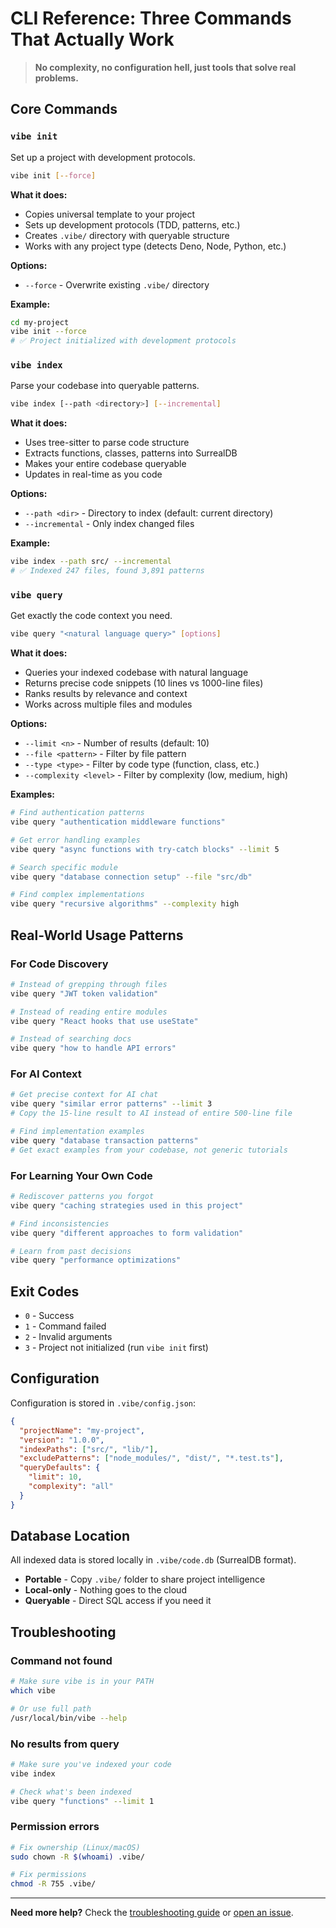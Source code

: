 # CLI Reference: Three Commands That Actually Work

> **No complexity, no configuration hell, just tools that solve real problems.**

## Core Commands

### `vibe init`

Set up a project with development protocols.

```bash
vibe init [--force]
```

**What it does:**
- Copies universal template to your project
- Sets up development protocols (TDD, patterns, etc.)
- Creates `.vibe/` directory with queryable structure
- Works with any project type (detects Deno, Node, Python, etc.)

**Options:**
- `--force` - Overwrite existing `.vibe/` directory

**Example:**
```bash
cd my-project
vibe init --force
# ✅ Project initialized with development protocols
```

### `vibe index`

Parse your codebase into queryable patterns.

```bash
vibe index [--path <directory>] [--incremental]
```

**What it does:**
- Uses tree-sitter to parse code structure
- Extracts functions, classes, patterns into SurrealDB
- Makes your entire codebase queryable
- Updates in real-time as you code

**Options:**
- `--path <dir>` - Directory to index (default: current directory)
- `--incremental` - Only index changed files

**Example:**
```bash
vibe index --path src/ --incremental
# ✅ Indexed 247 files, found 3,891 patterns
```

### `vibe query`

Get exactly the code context you need.

```bash
vibe query "<natural language query>" [options]
```

**What it does:**
- Queries your indexed codebase with natural language
- Returns precise code snippets (10 lines vs 1000-line files)
- Ranks results by relevance and context
- Works across multiple files and modules

**Options:**
- `--limit <n>` - Number of results (default: 10)
- `--file <pattern>` - Filter by file pattern
- `--type <type>` - Filter by code type (function, class, etc.)
- `--complexity <level>` - Filter by complexity (low, medium, high)

**Examples:**
```bash
# Find authentication patterns
vibe query "authentication middleware functions"

# Get error handling examples
vibe query "async functions with try-catch blocks" --limit 5

# Search specific module
vibe query "database connection setup" --file "src/db"

# Find complex implementations
vibe query "recursive algorithms" --complexity high
```

## Real-World Usage Patterns

### For Code Discovery
```bash
# Instead of grepping through files
vibe query "JWT token validation"

# Instead of reading entire modules
vibe query "React hooks that use useState"

# Instead of searching docs
vibe query "how to handle API errors"
```

### For AI Context
```bash
# Get precise context for AI chat
vibe query "similar error patterns" --limit 3
# Copy the 15-line result to AI instead of entire 500-line file

# Find implementation examples
vibe query "database transaction patterns"
# Get exact examples from your codebase, not generic tutorials
```

### For Learning Your Own Code
```bash
# Rediscover patterns you forgot
vibe query "caching strategies used in this project"

# Find inconsistencies
vibe query "different approaches to form validation"

# Learn from past decisions
vibe query "performance optimizations"
```

## Exit Codes

- `0` - Success
- `1` - Command failed
- `2` - Invalid arguments
- `3` - Project not initialized (run `vibe init` first)

## Configuration

Configuration is stored in `.vibe/config.json`:

```json
{
  "projectName": "my-project",
  "version": "1.0.0",
  "indexPaths": ["src/", "lib/"],
  "excludePatterns": ["node_modules/", "dist/", "*.test.ts"],
  "queryDefaults": {
    "limit": 10,
    "complexity": "all"
  }
}
```

## Database Location

All indexed data is stored locally in `.vibe/code.db` (SurrealDB format).

- **Portable** - Copy `.vibe/` folder to share project intelligence
- **Local-only** - Nothing goes to the cloud
- **Queryable** - Direct SQL access if you need it

## Troubleshooting

### Command not found
```bash
# Make sure vibe is in your PATH
which vibe

# Or use full path
/usr/local/bin/vibe --help
```

### No results from query
```bash
# Make sure you've indexed your code
vibe index

# Check what's been indexed
vibe query "functions" --limit 1
```

### Permission errors
```bash
# Fix ownership (Linux/macOS)
sudo chown -R $(whoami) .vibe/

# Fix permissions
chmod -R 755 .vibe/
```

---

**Need more help?** Check the [troubleshooting guide](../troubleshooting.md) or [open an issue](https://github.com/vhybzOS/.vibe/issues).
